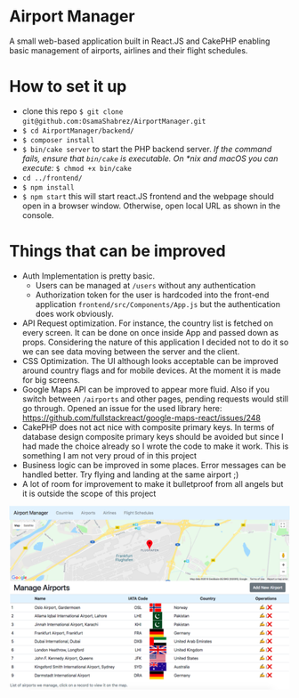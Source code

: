 # Airport Manager
 A small web-based application built in React.JS and CakePHP enabling basic management of airports, airlines and their flight schedules.

 # How to set it up
* clone this repo `$ git clone git@github.com:OsamaShabrez/AirportManager.git`
* `$ cd AirportManager/backend/`
* `$ composer install`
* `$ bin/cake server` to start the PHP backend server. _If the command fails, ensure that `bin/cake` is executable. On *nix and macOS you can execute:_ `$ chmod +x bin/cake`
* `cd ../frontend/`
* `$ npm install`
* `$ npm start` this will start react.JS frontend and the webpage should open in a browser window. Otherwise, open local URL as shown in the console.

# Things that can be improved
* Auth Implementation is pretty basic.
    - Users can be managed at `/users` without any authentication
    - Authorization token for the user is hardcoded into the front-end application `frontend/src/Components/App.js` but the authentication does work obviously.
* API Request optimization. For instance, the country list is fetched on every screen. It can be done on once inside App and passed down as props. Considering the nature of this application I decided not to do it so we can see data moving between the server and the client.
* CSS Optimization. The UI although looks acceptable can be improved around country flags and for mobile devices. At the moment it is made for big screens.
* Google Maps API can be improved to appear more fluid. Also if you switch between `/airports` and other pages, pending requests would still go through. Opened an issue for the used library here: https://github.com/fullstackreact/google-maps-react/issues/248
* CakePHP does not act nice with composite primary keys. In terms of database design composite primary keys should be avoided but since I had made the choice already so I wrote the code to make it work. This is something I am not very proud of in this project
* Business logic can be improved in some places. Error messages can be handled better. Try flying and landing at the same airport ;)
* A lot of room for improvement to make it bulletproof from all angels but it is outside the scope of this project

![Application Demo](https://raw.githubusercontent.com/OsamaShabrez/AirportManager/master/demo.png)
